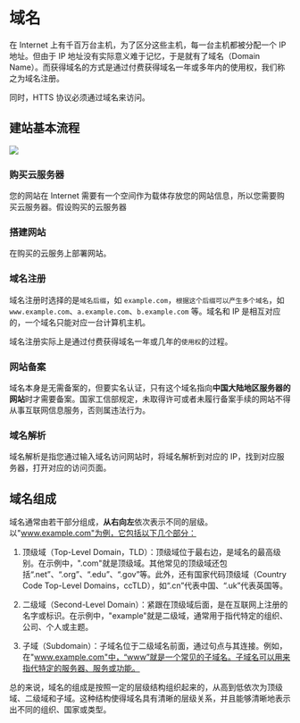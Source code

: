 # 域名

在 Internet 上有千百万台主机，为了区分这些主机，每一台主机都被分配一个 IP 地址。但由于 IP 地址没有实际意义难于记忆，于是就有了域名（Domain Name）。而获得域名的方式是通过付费获得域名一年或多年内的使用权，我们称之为域名注册。

同时，HTTS 协议必须通过域名来访问。

## 建站基本流程

![](https://image.newarea.site/2024-01-27-23-11-26.png)

### 购买云服务器

您的网站在 Internet 需要有一个空间作为载体存放您的网站信息，所以您需要购买云服务器。假设购买的云服务器

### 搭建网站

在购买的云服务上部署网站。

### 域名注册

域名注册时选择的是`域名后缀`，如 `example.com`，`根据这个后缀可以产生多个域名`，如 `www.example.com`、`a.example.com`、`b.example.com` 等。域名和 IP 是相互对应的，一个域名只能对应一台计算机主机。

域名注册实际上是通过付费获得域名一年或几年的`使用权`的过程。

### 网站备案

域名本身是无需备案的，但要实名认证，只有这个域名指向**中国大陆地区服务器的网站**时才需要备案。国家工信部规定，未取得许可或者未履行备案手续的网站不得从事互联网信息服务，否则属违法行为。

### 域名解析

域名解析是指您通过输入域名访问网站时，将域名解析到对应的 IP，找到对应服务器，打开对应的访问页面。

## 域名组成

域名通常由若干部分组成，**从右向左**依次表示不同的层级。以"www.example.com"为例，它包括以下几个部分：

1. 顶级域（Top-Level Domain，TLD）：顶级域位于最右边，是域名的最高级别。在示例中，".com"就是顶级域。其他常见的顶级域还包括“.net”、“.org”、“.edu”、“.gov”等。此外，还有国家代码顶级域（Country Code Top-Level Domains，ccTLD），如“.cn”代表中国、“.uk”代表英国等。

2. 二级域（Second-Level Domain）：紧跟在顶级域后面，是在互联网上注册的名字或标识。在示例中，"example"就是二级域，通常用于指代特定的组织、公司、个人或主题。

3. 子域（Subdomain）：子域名位于二级域名前面，通过句点与其连接。例如，在"www.example.com"中，“www”就是一个常见的子域名。子域名可以用来指代特定的服务器、服务或功能。

总的来说，域名的组成是按照一定的层级结构组织起来的，从高到低依次为顶级域、二级域和子域。这种结构使得域名具有清晰的层级关系，并且能够清晰地表示出不同的组织、国家或类型。